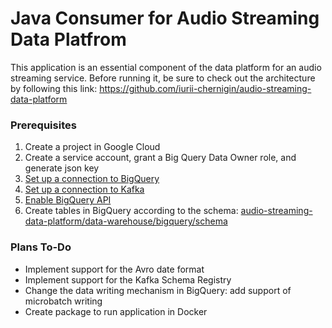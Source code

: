 # Java Consumer for Audio Streaming Data Platfrom

This application is an essential component of the data platform for an audio streaming service. Before running it, be sure to check out the architecture by following this link: https://github.com/iurii-chernigin/audio-streaming-data-platform

### Prerequisites

1. Create a project in Google Cloud 
2. Create a service account, grant a Big Query Data Owner role, and generate json key
4. [Set up a connection to BigQuery](https://github.com/iurii-chernigin/audio-streaming-java-consumer/blob/main/src/main/java/audio/streaming/BigQueryWriter.java)
5. [Set up a connection to Kafka](https://github.com/iurii-chernigin/audio-streaming-java-consumer/blob/main/src/main/java/audio/streaming/consumer/KafkaProps.java)
6. [Enable BigQuery API](https://console.cloud.google.com/flows/enableapi?apiid=bigquery&_ga=2.241857153.2099755602.1683145202-1316396118.1673887289&_gac=1.50205780.1683056672.Cj0KCQjw6cKiBhD5ARIsAKXUdyayoB5QK9gojokZQPZLWF1WxTuF8ygbpLrQAG7Qq5bN2X1IzsZbD2QaAtDwEALw_wcB)
7. Create tables in BigQuery according to the schema: [audio-streaming-data-platform/data-warehouse/bigquery/schema](https://github.com/iurii-chernigin/audio-streaming-data-platform/tree/main/data-warehouse/bigquery/schema)

###  Plans To-Do

- Implement support for the Avro date format
- Implement support for the Kafka Schema Registry
- Change the data writing mechanism in BigQuery: add support of microbatch writing
- Create package to run application in Docker
